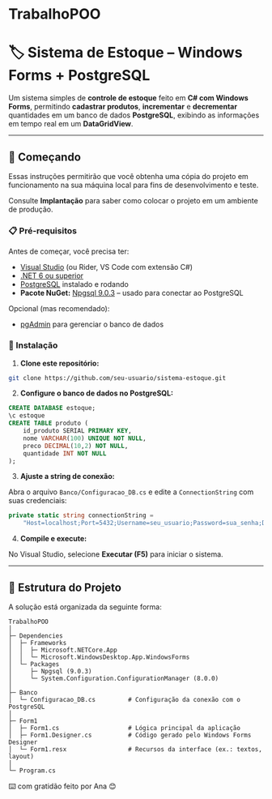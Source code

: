 # TrabalhoPOO
# 🏷️ Sistema de Estoque – Windows Forms + PostgreSQL

Um sistema simples de **controle de estoque** feito em **C# com Windows Forms**, permitindo **cadastrar produtos**, **incrementar** e **decrementar** quantidades em um banco de dados **PostgreSQL**, 
exibindo as informações em tempo real em um **DataGridView**.

---

## 🚀 Começando

Essas instruções permitirão que você obtenha uma cópia do projeto em funcionamento na sua máquina local para fins de desenvolvimento e teste.

Consulte **Implantação** para saber como colocar o projeto em um ambiente de produção.

### 📋 Pré-requisitos

Antes de começar, você precisa ter:

* [Visual Studio](https://visualstudio.microsoft.com/) (ou Rider, VS Code com extensão C#)  
* [.NET 6 ou superior](https://dotnet.microsoft.com/en-us/download)  
* [PostgreSQL](https://www.postgresql.org/download/) instalado e rodando  
* **Pacote NuGet:** [Npgsql 9.0.3](https://www.nuget.org/packages/Npgsql/) – usado para conectar ao PostgreSQL  

Opcional (mas recomendado):

* [pgAdmin](https://www.pgadmin.org/) para gerenciar o banco de dados

### 🔧 Instalação

1. **Clone este repositório:**

```bash
git clone https://github.com/seu-usuario/sistema-estoque.git
```

2. **Configure o banco de dados no PostgreSQL:**

```sql
CREATE DATABASE estoque;
\c estoque
CREATE TABLE produto (
    id_produto SERIAL PRIMARY KEY,
    nome VARCHAR(100) UNIQUE NOT NULL,
    preco DECIMAL(10,2) NOT NULL,
    quantidade INT NOT NULL
);
```

3. **Ajuste a string de conexão:**

Abra o arquivo `Banco/Configuracao_DB.cs` e edite a `ConnectionString` com suas credenciais:

```csharp
private static string connectionString =
    "Host=localhost;Port=5432;Username=seu_usuario;Password=sua_senha;Database=estoque";
```

4. **Compile e execute:**

No Visual Studio, selecione **Executar (F5)** para iniciar o sistema.

---

## 📂 Estrutura do Projeto

A solução está organizada da seguinte forma:

```
TrabalhoPOO
│
├─ Dependencies
│  ├─ Frameworks
│  │  ├─ Microsoft.NETCore.App
│  │  └─ Microsoft.WindowsDesktop.App.WindowsForms
│  └─ Packages
│     ├─ Npgsql (9.0.3)
│     └─ System.Configuration.ConfigurationManager (8.0.0)
│
├─ Banco
│  └─ Configuracao_DB.cs         # Configuração da conexão com o PostgreSQL
│
├─ Form1
│  ├─ Form1.cs                   # Lógica principal da aplicação
│  ├─ Form1.Designer.cs          # Código gerado pelo Windows Forms Designer
│  └─ Form1.resx                 # Recursos da interface (ex.: textos, layout)
│
└─ Program.cs
```
⌨️ com gratidão feito por Ana
 😊
 
